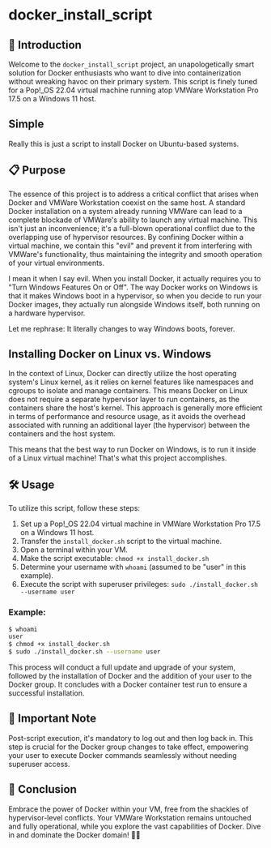 # docker_install_script

## 🚀 Introduction

Welcome to the `docker_install_script` project, an unapologetically smart solution for Docker enthusiasts who want to dive into containerization without wreaking havoc on their primary system. This script is finely tuned for a Pop!_OS 22.04 virtual machine running atop VMWare Workstation Pro 17.5 on a Windows 11 host.

## Simple
Really this is just a script to install Docker on Ubuntu-based systems.

## 📋 Purpose

The essence of this project is to address a critical conflict that arises when Docker and VMWare Workstation coexist on the same host. A standard Docker installation on a system already running VMWare can lead to a complete blockade of VMWare's ability to launch any virtual machine. This isn't just an inconvenience; it's a full-blown operational conflict due to the overlapping use of hypervisor resources. By confining Docker within a virtual machine, we contain this "evil" and prevent it from interfering with VMWare's functionality, thus maintaining the integrity and smooth operation of your virtual environments.

I mean it when I say evil. When you install Docker, it actually requires you to "Turn Windows Features On or Off". The way Docker works on Windows is that it makes Windows boot in a hypervisor, so when you decide to run your Docker images, they actually run alongside Windows itself, both running on a hardware hypervisor.

Let me rephrase: It literally changes to way Windows boots, forever.

## Installing Docker on Linux vs. Windows

In the context of Linux, Docker can directly utilize the host operating system's Linux kernel, as it relies on kernel features like namespaces and cgroups to isolate and manage containers. This means Docker on Linux does not require a separate hypervisor layer to run containers, as the containers share the host's kernel. This approach is generally more efficient in terms of performance and resource usage, as it avoids the overhead associated with running an additional layer (the hypervisor) between the containers and the host system.

This means that the best way to run Docker on Windows, is to run it inside of a Linux virtual machine! That's what this project accomplishes.

## 🛠️ Usage

To utilize this script, follow these steps:

1. Set up a Pop!_OS 22.04 virtual machine in VMWare Workstation Pro 17.5 on a Windows 11 host.
2. Transfer the `install_docker.sh` script to the virtual machine.
3. Open a terminal within your VM.
4. Make the script executable: `chmod +x install_docker.sh`
5. Determine your username with `whoami` (assumed to be "user" in this example).
6. Execute the script with superuser privileges: `sudo ./install_docker.sh --username user`

### Example:

```bash
$ whoami
user
$ chmod +x install_docker.sh
$ sudo ./install_docker.sh --username user
```

This process will conduct a full update and upgrade of your system, followed by the installation of Docker and the addition of your user to the Docker group. It concludes with a Docker container test run to ensure a successful installation.

## 📝 Important Note

Post-script execution, it's mandatory to log out and then log back in. This step is crucial for the Docker group changes to take effect, empowering your user to execute Docker commands seamlessly without needing superuser access.

## 🎉 Conclusion

Embrace the power of Docker within your VM, free from the shackles of hypervisor-level conflicts. Your VMWare Workstation remains untouched and fully operational, while you explore the vast capabilities of Docker. Dive in and dominate the Docker domain! 🐳🔥
